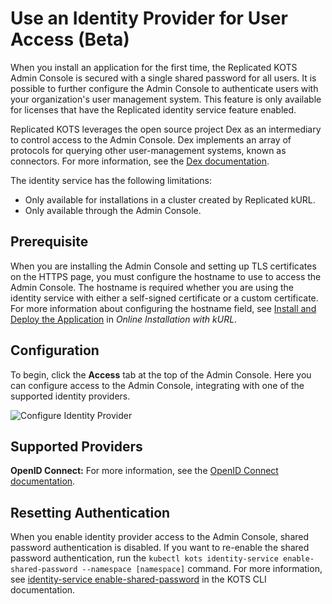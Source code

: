 # Use an Identity Provider for User Access (Beta)

When you install an application for the first time, the Replicated KOTS Admin Console is secured with a single shared password for all users. It is possible to further configure the Admin Console to authenticate users with your organization's user management system. This feature is only available for licenses that have the Replicated identity service feature enabled.

Replicated KOTS leverages the open source project Dex as an intermediary to control access to the Admin Console. Dex implements an array of protocols for querying other user-management systems, known as connectors. For more information, see the [Dex documentation](https://dexidp.io/docs/).

The identity service has the following limitations:
* Only available for installations in a cluster created by Replicated kURL.
* Only available through the Admin Console.

## Prerequisite

When you are installing the Admin Console and setting up TLS certificates on the HTTPS page, you must configure the hostname to use to access the Admin Console. The hostname is required whether you are using the identity service with either a self-signed certificate or a custom certificate. For more information about configuring the hostname field, see [Install and Deploy the Application](installing-kurl#install-app) in _Online Installation with kURL_.

## Configuration

To begin, click the **Access** tab at the top of the Admin Console.
Here you can configure access to the Admin Console, integrating with one of the supported identity providers.

![Configure Identity Provider](/images/access-identity.png)

## Supported Providers

**OpenID Connect:** For more information, see the [OpenID Connect documentation](https://openid.net/connect/).

## Resetting Authentication

When you enable identity provider access to the Admin Console, shared password authentication is disabled.
If you want to re-enable the shared password authentication, run the `kubectl kots identity-service enable-shared-password --namespace [namespace]` command. For more information, see [identity-service enable-shared-password](/reference/kots-cli-identity-service-enable-shared-password/) in the KOTS CLI documentation.

